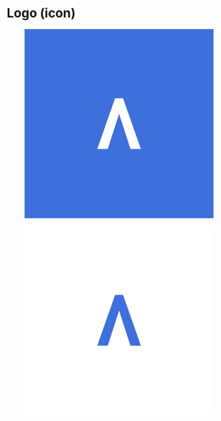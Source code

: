 # Logo (icon)

<div>

<figure><img src="../.gitbook/assets/01.jpg" alt=""><figcaption></figcaption></figure>

 

<figure><img src="../.gitbook/assets/02.jpg" alt=""><figcaption></figcaption></figure>

</div>
